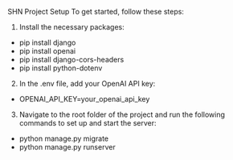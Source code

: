 SHN Project Setup
To get started, follow these steps:

1. Install the necessary packages:
- pip install django
- pip install openai
- pip install django-cors-headers
- pip install python-dotenv

2. In the .env file, add your OpenAI API key:
- OPENAI_API_KEY=your_openai_api_key

3. Navigate to the root folder of the project and run the following commands to set up and start the server:
- python manage.py migrate
- python manage.py runserver

